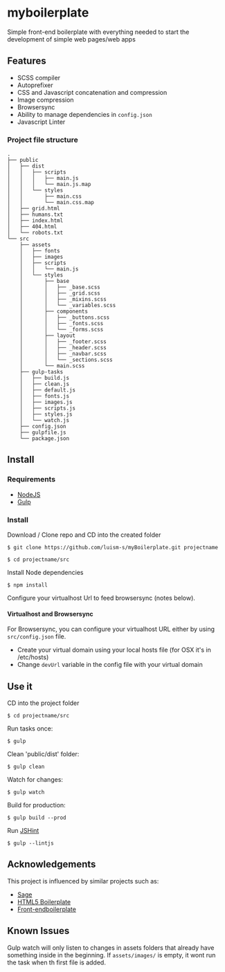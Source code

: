 # myboilerplate

Simple front-end boilerplate with everything needed to start the development of simple web pages/web apps

## Features

* SCSS compiler
* Autoprefixer
* CSS and Javascript concatenation and compression
* Image compression
* Browsersync
* Ability to manage dependencies in `config.json`
* Javascript Linter

### Project file structure

    .                                     
    ├── public                                  
    │   ├── dist                                   
    │   │   ├── scripts                              
    │   │   │   ├── main.js                          
    │   │   │   └── main.js.map                      
    │   │   └── styles                               
    │   │       ├── main.css                         
    │   │       └── main.css.map                     
    │   ├── grid.html                                
    │   ├── humans.txt                               
    │   ├── index.html                                       
    │   ├── 404.html                              
    │   └── robots.txt                                   
    └── src                                          
        ├── assets                                   
        │   ├── fonts                                
        │   ├── images                               
        │   ├── scripts                              
        │   │   └── main.js                          
        │   └── styles                               
        │       ├── base                             
        │       │   ├── _base.scss                
        │       │   ├── _grid.scss                   
        │       │   ├── _mixins.scss                 
        │       │   └── _variables.scss              
        │       ├── components                       
        │       │   ├── _buttons.scss                
        │       │   ├── _fonts.scss                  
        │       │   └── _forms.scss                  
        │       ├── layout                           
        │       │   ├── _footer.scss                 
        │       │   ├── _header.scss                 
        │       │   ├── _navbar.scss                 
        │       │   └── _sections.scss               
        │       └── main.scss                                  
        ├── gulp-tasks                               
        │   ├── build.js                             
        │   ├── clean.js                             
        │   ├── default.js                           
        │   ├── fonts.js                             
        │   ├── images.js                            
        │   ├── scripts.js                           
        │   ├── styles.js                            
        │   └── watch.js                    
        ├── config.json                              
        ├── gulpfile.js                             
        └── package.json                             
                                                 
## Install

### Requirements

* [NodeJS](https://nodejs.org/)
* [Gulp](http://gulpjs.com/)

### Install

Download / Clone repo and CD into the created folder

    $ git clone https://github.com/luism-s/myBoilerplate.git projectname 

    $ cd projectname/src
    
Install Node dependencies

    $ npm install

Configure your virtualhost Url to feed browsersync (notes below).
 
#### Virtualhost and Browsersync

For Browsersync, you can configure your virtualhost URL either by using `src/config.json` file.

* Create your virtual domain using your local hosts file (for OSX it's in /etc/hosts)
* Change `devUrl` variable in the config file with your virtual domain


## Use it

CD into the project folder

    $ cd projectname/src

Run tasks once: 

    $ gulp

Clean 'public/dist' folder:

    $ gulp clean

Watch for changes:

    $ gulp watch

Build for production: 

    $ gulp build --prod

Run [JSHint](http://jshint.com/) 

    $ gulp --lintjs

## Acknowledgements 

This project is influenced by similar projects such as:
* [Sage](https://roots.io/sage/)
* [HTML5 Boilerplate](https://html5boilerplate.com/)
* [Front-endboilerplate](http://frontendboilerplate.com/)

## Known Issues
Gulp watch will only listen to changes in assets folders that already have something inside in the beginning. If `assets/images/` is empty, it wont run the task when th first file is added. 
